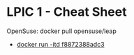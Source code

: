 # LPIC 1 - Cheat Sheet

OpenSuse: docker pull opensuse/leap
-  [docker run -itd f8872388adc3     ](https://github.com/alvistack/docker-opensuse)